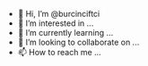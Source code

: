 - 👋 Hi, I’m @burcinciftci
- 👀 I’m interested in ...
- 🌱 I’m currently learning ...
- 💞️ I’m looking to collaborate on ...
- 📫 How to reach me ...

<!---
burcinciftci/burcinciftci is a ✨ special ✨ repository because its `README.md` (this file) appears on your GitHub profile.
You can click the Preview link to take a look at your changes.
--->

